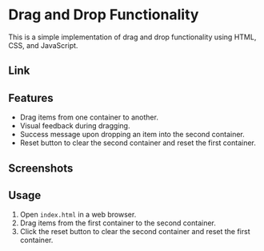 # Drag and Drop Functionality

This is a simple implementation of drag and drop functionality using HTML, CSS, and JavaScript.

## Link 


## Features

- Drag items from one container to another.
- Visual feedback during dragging.
- Success message upon dropping an item into the second container.
- Reset button to clear the second container and reset the first container.

## Screenshots 

## Usage

1. Open `index.html` in a web browser.
2. Drag items from the first container to the second container.
3. Click the reset button to clear the second container and reset the first container.



